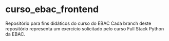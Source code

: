 # curso_ebac_frontend
Repositório para fins didáticos do curso do EBAC
Cada branch deste repositório representa um exercício solicitado pelo curso Full Stack Python da EBAC.
